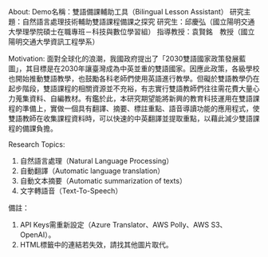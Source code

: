 About:
Demo名稱：雙語備課輔助工具（Bilingual Lesson Assistant）
研究主題：自然語言處理技術輔助雙語課程備課之探究
研究生：邱慶弘（國立陽明交通大學理學院碩士在職專班－科技與數位學習組）
指導教授：袁賢銘　教授（國立陽明交通大學資訊工程學系）


Motivation:
面對全球化的浪潮，我國政府提出了「2030雙語國家政策發展藍圖」，其目標是在2030年讓臺灣成為中英並重的雙語國家。因應此政策，各級學校也開始推動雙語教學，也鼓勵各科老師們使用英語進行教學。但礙於雙語教學仍在起步階段，雙語課程的相關資源並不充裕，有志實行雙語教師們往往需花費大量心力蒐集資料、自編教材。有鑑於此，本研究期望能將新興的教育科技運用在雙語課程的準備上，實做一個具有翻譯、摘要、標註重點、語音導讀功能的應用程式，使雙語教師在收集課程資料時，可以快速的中英翻譯並提取重點，以藉此減少雙語課程的備課負擔。

Research Topics:
1. 自然語言處理（Natural Language Processing）
2. 自動翻譯（Automatic language translation）
3. 自動文本摘要（Automatic summarization of texts）
4. 文字轉語音（Text-To-Speech）

備註：
1. API Keys需重新設定（Azure Translator、AWS Polly、AWS S3、OpenAI）。
2. HTML標籤中的<img>連結若失效，請找其他圖片取代。
